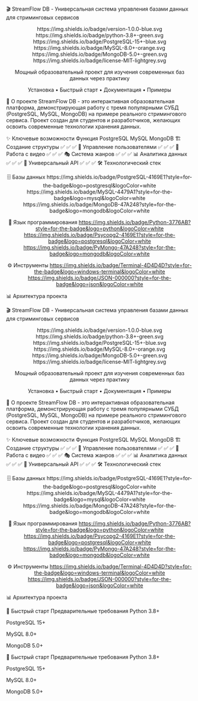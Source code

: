 🎬 StreamFlow DB - Универсальная система управления базами данных для стриминговых сервисов
<div align="center">
https://img.shields.io/badge/version-1.0.0-blue.svg
https://img.shields.io/badge/python-3.8+-green.svg
https://img.shields.io/badge/PostgreSQL-15+-blue.svg
https://img.shields.io/badge/MySQL-8.0+-orange.svg
https://img.shields.io/badge/MongoDB-5.0+-green.svg
https://img.shields.io/badge/license-MIT-lightgrey.svg

Мощный образовательный проект для изучения современных баз данных через практику

Установка • Быстрый старт • Документация • Примеры

</div>
🚀 О проекте
StreamFlow DB - это интерактивная образовательная платформа, демонстрирующая работу с тремя популярными СУБД (PostgreSQL, MySQL, MongoDB) на примере реального стримингового сервиса. Проект создан для студентов и разработчиков, желающих освоить современные технологии хранения данных.

✨ Ключевые возможности
Функция	PostgreSQL	MySQL	MongoDB
🏗️ Создание структуры	✅	✅	✅
👥 Управление пользователями	✅	✅	✅
🎥 Работа с видео	✅	✅	✅
🎭 Система жанров	✅	✅	✅
📊 Аналитика данных	✅	✅	✅
🔄 Универсальный API	✅	✅	✅
🛠 Технологический стек
<div align="center">
🗄️ Базы данных
https://img.shields.io/badge/PostgreSQL-4169E1?style=for-the-badge&logo=postgresql&logoColor=white
https://img.shields.io/badge/MySQL-4479A1?style=for-the-badge&logo=mysql&logoColor=white
https://img.shields.io/badge/MongoDB-47A248?style=for-the-badge&logo=mongodb&logoColor=white

🐍 Язык программирования
https://img.shields.io/badge/Python-3776AB?style=for-the-badge&logo=python&logoColor=white
https://img.shields.io/badge/Psycopg2-4169E1?style=for-the-badge&logo=postgresql&logoColor=white
https://img.shields.io/badge/PyMongo-47A248?style=for-the-badge&logo=mongodb&logoColor=white

⚙️ Инструменты
https://img.shields.io/badge/Terminal-4D4D4D?style=for-the-badge&logo=windows-terminal&logoColor=white
https://img.shields.io/badge/JSON-000000?style=for-the-badge&logo=json&logoColor=white

</div>
📊 Архитектура проекта

🎬 StreamFlow DB - Универсальная система управления базами данных для стриминговых сервисов
<div align="center">
https://img.shields.io/badge/version-1.0.0-blue.svg
https://img.shields.io/badge/python-3.8+-green.svg
https://img.shields.io/badge/PostgreSQL-15+-blue.svg
https://img.shields.io/badge/MySQL-8.0+-orange.svg
https://img.shields.io/badge/MongoDB-5.0+-green.svg
https://img.shields.io/badge/license-MIT-lightgrey.svg

Мощный образовательный проект для изучения современных баз данных через практику

Установка • Быстрый старт • Документация • Примеры

</div>
🚀 О проекте
StreamFlow DB - это интерактивная образовательная платформа, демонстрирующая работу с тремя популярными СУБД (PostgreSQL, MySQL, MongoDB) на примере реального стримингового сервиса. Проект создан для студентов и разработчиков, желающих освоить современные технологии хранения данных.

✨ Ключевые возможности
Функция	PostgreSQL	MySQL	MongoDB
🏗️ Создание структуры	✅	✅	✅
👥 Управление пользователями	✅	✅	✅
🎥 Работа с видео	✅	✅	✅
🎭 Система жанров	✅	✅	✅
📊 Аналитика данных	✅	✅	✅
🔄 Универсальный API	✅	✅	✅
🛠 Технологический стек
<div align="center">
🗄️ Базы данных
https://img.shields.io/badge/PostgreSQL-4169E1?style=for-the-badge&logo=postgresql&logoColor=white
https://img.shields.io/badge/MySQL-4479A1?style=for-the-badge&logo=mysql&logoColor=white
https://img.shields.io/badge/MongoDB-47A248?style=for-the-badge&logo=mongodb&logoColor=white

🐍 Язык программирования
https://img.shields.io/badge/Python-3776AB?style=for-the-badge&logo=python&logoColor=white
https://img.shields.io/badge/Psycopg2-4169E1?style=for-the-badge&logo=postgresql&logoColor=white
https://img.shields.io/badge/PyMongo-47A248?style=for-the-badge&logo=mongodb&logoColor=white

⚙️ Инструменты
https://img.shields.io/badge/Terminal-4D4D4D?style=for-the-badge&logo=windows-terminal&logoColor=white
https://img.shields.io/badge/JSON-000000?style=for-the-badge&logo=json&logoColor=white

</div>
📊 Архитектура проекта









🎯 Быстрый старт
Предварительные требования
Python 3.8+

PostgreSQL 15+

MySQL 8.0+

MongoDB 5.0+







🎯 Быстрый старт
Предварительные требования
Python 3.8+

PostgreSQL 15+

MySQL 8.0+

MongoDB 5.0+
